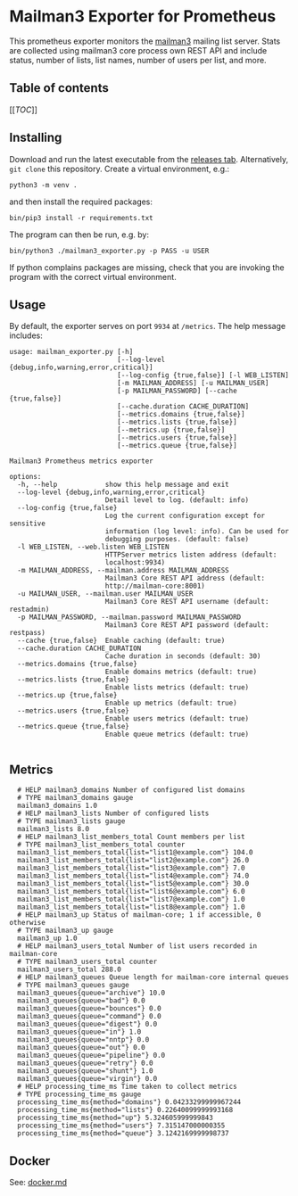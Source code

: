 # Mailman3 Exporter for Prometheus 

This prometheus exporter monitors the [mailman3](https://www.mailman.org/) mailing list server. 
Stats are collected using mailman3 core process own REST API and include status, number of lists,
list names, number of users per list, and more.

## Table of contents

[[_TOC_]]

## Installing

Download and run the latest executable from the [releases tab](https://github.com/rivmey/exim_exporter/releases/latest). 
Alternatively, `git clone` this repository.  Create a virtual environment, e.g.:

```shell script
python3 -m venv .
```

and then install the required packages:

```shell script
bin/pip3 install -r requirements.txt
```

The program can then be run, e.g. by:

```shell script
bin/python3 ./mailman3_exporter.py -p PASS -u USER
```

If python complains packages are missing, check that you are invoking the
program with the correct virtual environment.

## Usage

By default, the exporter serves on port `9934` at `/metrics`. The help message
includes: 

```
usage: mailman_exporter.py [-h]
                           [--log-level {debug,info,warning,error,critical}]
                           [--log-config {true,false}] [-l WEB_LISTEN]
                           [-m MAILMAN_ADDRESS] [-u MAILMAN_USER]
                           [-p MAILMAN_PASSWORD] [--cache {true,false}]
                           [--cache.duration CACHE_DURATION]
                           [--metrics.domains {true,false}]
                           [--metrics.lists {true,false}]
                           [--metrics.up {true,false}]
                           [--metrics.users {true,false}]
                           [--metrics.queue {true,false}]

Mailman3 Prometheus metrics exporter

options:
  -h, --help            show this help message and exit
  --log-level {debug,info,warning,error,critical}
                        Detail level to log. (default: info)
  --log-config {true,false}
                        Log the current configuration except for sensitive
                        information (log level: info). Can be used for
                        debugging purposes. (default: false)
  -l WEB_LISTEN, --web.listen WEB_LISTEN
                        HTTPServer metrics listen address (default:
                        localhost:9934)
  -m MAILMAN_ADDRESS, --mailman.address MAILMAN_ADDRESS
                        Mailman3 Core REST API address (default:
                        http://mailman-core:8001)
  -u MAILMAN_USER, --mailman.user MAILMAN_USER
                        Mailman3 Core REST API username (default: restadmin)
  -p MAILMAN_PASSWORD, --mailman.password MAILMAN_PASSWORD
                        Mailman3 Core REST API password (default: restpass)
  --cache {true,false}  Enable caching (default: true)
  --cache.duration CACHE_DURATION
                        Cache duration in seconds (default: 30)
  --metrics.domains {true,false}
                        Enable domains metrics (default: true)
  --metrics.lists {true,false}
                        Enable lists metrics (default: true)
  --metrics.up {true,false}
                        Enable up metrics (default: true)
  --metrics.users {true,false}
                        Enable users metrics (default: true)
  --metrics.queue {true,false}
                        Enable queue metrics (default: true)


```

## Metrics

```
  # HELP mailman3_domains Number of configured list domains
  # TYPE mailman3_domains gauge
  mailman3_domains 1.0
  # HELP mailman3_lists Number of configured lists
  # TYPE mailman3_lists gauge
  mailman3_lists 8.0
  # HELP mailman3_list_members_total Count members per list
  # TYPE mailman3_list_members_total counter
  mailman3_list_members_total{list="list1@example.com"} 104.0
  mailman3_list_members_total{list="list2@example.com"} 26.0
  mailman3_list_members_total{list="list3@example.com"} 7.0
  mailman3_list_members_total{list="list4@example.com"} 74.0
  mailman3_list_members_total{list="list5@example.com"} 30.0
  mailman3_list_members_total{list="list6@example.com"} 6.0
  mailman3_list_members_total{list="list7@example.com"} 1.0
  mailman3_list_members_total{list="list8@example.com"} 1.0
  # HELP mailman3_up Status of mailman-core; 1 if accessible, 0 otherwise
  # TYPE mailman3_up gauge
  mailman3_up 1.0
  # HELP mailman3_users_total Number of list users recorded in mailman-core
  # TYPE mailman3_users_total counter
  mailman3_users_total 288.0
  # HELP mailman3_queues Queue length for mailman-core internal queues
  # TYPE mailman3_queues gauge
  mailman3_queues{queue="archive"} 10.0
  mailman3_queues{queue="bad"} 0.0
  mailman3_queues{queue="bounces"} 0.0
  mailman3_queues{queue="command"} 0.0
  mailman3_queues{queue="digest"} 0.0
  mailman3_queues{queue="in"} 1.0
  mailman3_queues{queue="nntp"} 0.0
  mailman3_queues{queue="out"} 0.0
  mailman3_queues{queue="pipeline"} 0.0
  mailman3_queues{queue="retry"} 0.0
  mailman3_queues{queue="shunt"} 1.0
  mailman3_queues{queue="virgin"} 0.0
  # HELP processing_time_ms Time taken to collect metrics
  # TYPE processing_time_ms gauge
  processing_time_ms{method="domains"} 0.04233299999967244
  processing_time_ms{method="lists"} 0.22640099999993168
  processing_time_ms{method="up"} 5.324605999999843
  processing_time_ms{method="users"} 7.315147000000355
  processing_time_ms{method="queue"} 3.1242169999998737
```

## Docker

See: [docker.md](./docker.md)

